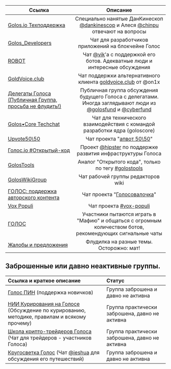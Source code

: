 | Ссылка | Описание |
| --- | :---: |
| [Golos.io Техподдержка](https://t.me/golos_support) | Специально нанятые ДанКинескоп [@dankinescop](https://t.me/dankinescop) и Алеся [@chinpu](https://t.me/chinpu) отвечают на вопросы |
| [Golos\_Developers](https://t.me/GolosDev) | Чат для разработчиков приложений на блокчейне Голос |
| [ROBOT](https://t.me/chain_cf) | Чат [@vik](https://golos.io/@vik)'a с поддержкой его ботов. Адекватные люди и интересные обсуждения |
| [GoldVoice.club](https://t.me/goldvoice) | Чат поддержки альтернативного клиента [goldvoice.club](https://goldvoice.club) от @on1x |
| [Делегаты Голоса \(Публичная Группа, просьба не флудить!\)](https://t.me/golos_delegates) | Публичная группа обсуждения будущего Голоса с делегатами. Иногда заглядывают люди из [@golosfund](https://golos.io/@golosfund) и [@cyberfund](https://golos.io/@cyberfund) |
| [Golos•Core Techchat](https://t.me/goloscoretc) | Чат для технического взаимодействия с командой разработки ядра \(goloscore\) |
| [Upvote50\50](https://t.me/joinchat/AsAZwg2Dtj2BSOI_jBLLxQ) | Чат проекта "[апвот 50\50](https://golos.io/trending/ru--apvot50-50)" |
| [Голос.io \#Открытый-код](https://t.me/golosOtkrytyijKod) | Проект [@hipster](https://golos.io/@hipster) по поддержке развития инфраструктуры Голоса |
| [GolosTools](https://t.me/GolosTools) | Аналог "Открытого кода", только по тегу [\#golostools](https://golos.io/trending/golostools) |
| [GolosWikiGroup](https://t.me/goloswikigroup) | Чат рабочей группы редакторов wiki |
| [ГОЛОС: поддержка авторского контента](https://t.me/joinchat/AlKeQUQpN8-9oShtaTcY7Q) | Чат проекта "[Голосовалочка](https://golos.io/ru--golosovalochka/@chiliec/golosovalochka)" |
| [Vox Populi](https://t.me/Vox_Populi_Centre) | Чат проекта [\#vox-populi](https://golos.io/trending/vox-populi) |
| [ГОЛОС](https://t.me/golos_io) | Участники пытаются играть в "Мафию" и общаться с огромным количеством ботов, рекомендующих сигнальные чаты |
| [Жалобы и предложения](https://t.me/golosio_complaints) | Флудилка на разные темы. Осторожно: мат! |


## Заброшенные или давно неактивные группы. 

| Ссылка и краткое описание  | Статус |
| :--- | :--- |
| [Голос ПИН](https://t.me/joinchat/GQu0jxDuMpHuS28p7yaFRQ) \(поддержка новичков\) | Группа заброшена и давно не активна |
| [НИИ Курирования на Голосе](https://t.me/pauk_unofficial)  \(Обсуждение по курированию, методике, правилам и всякому прочему\) | Группа практически заброшена, давно не активна |
| [Школа крипто-трейдеров Голоса](https://t.me/joinchat/FxPyUURcpDc9k3HPc2Q3Jw) \(Чат для трейдеров - участников Голоса\) | Группа практически заброшена, давно не активна |
| [Кругосветка Голос](https://t.me/krugosvetka_golos) \(Чат [@ieshua](https://golos.io/@ieshua) для обсуждения его путешествий\) | Группа заброшена и давно не активна |

